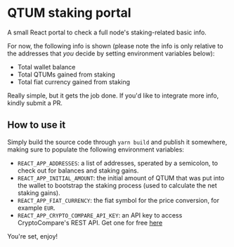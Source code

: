 # QTUM staking portal

A small React portal to check a full node's staking-related basic info.

For now, the following info is shown (please note the info is only relative to the addresses that _you_ decide by setting environment variables below):

- Total wallet balance
- Total QTUMs gained from staking
- Total fiat currency gained from staking

Really simple, but it gets the job done.
If you'd like to integrate more info, kindly submit a PR.

## How to use it

Simply build the source code through `yarn build` and publish it somewhere, making sure to populate the following environment variables:

- `REACT_APP_ADDRESSES`: a list of addresses, sperated by a semicolon, to check out for balances and staking gains.
- `REACT_APP_INITIAL_AMOUNT`: the initial amount of QTUM that was put into the wallet to bootstrap the staking process (used to calculate the net staking gains).
- `REACT_APP_FIAT_CURRENCY`: the fiat symbol for the price conversion, for example `EUR`.
- `REACT_APP_CRYPTO_COMPARE_API_KEY`: an API key to access CryptoCompare's REST API. Get one for free [here](https://min-api.cryptocompare.com/)

You're set, enjoy!
